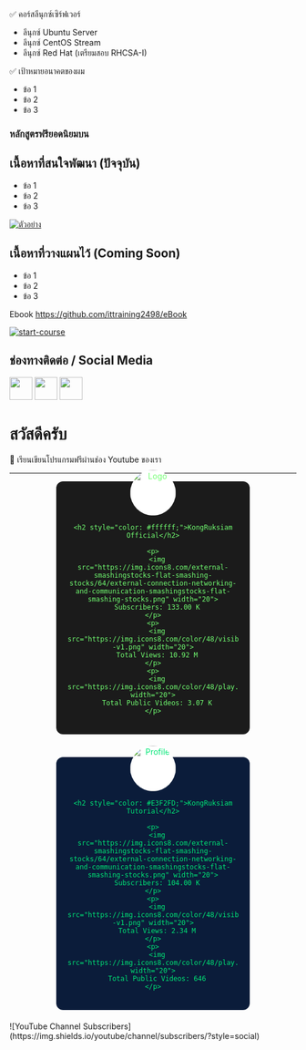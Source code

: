 ✅ คอร์สลีนุกซ์เซิร์ฟเวอร์
- ลีนุกซ์ Ubuntu Server
- ลีนุกซ์ CentOS Stream
- ลีนุกซ์ Red Hat (เตรียมสอบ RHCSA-I)

✅ เป้าหมายอนาคตของผม
- ข้อ 1
- ข้อ 2
- ข้อ 3
###  หลักสูตรฟรียอดนิยมบน 

## เนื้อหาที่สนใจพัฒนา (ปัจจุบัน)
- ข้อ 1
- ข้อ 2
- ข้อ 3


[![ตัวอย่าง](https://user-images.githubusercontent.com/1221423/235727646-4a590299-ffe5-480d-8cd5-8194ea184546.svg)](https://www.youtube.com/watch?v=gaXAgCRmho0)

## เนื้อหาที่วางแผนไว้ (Coming Soon)
- ข้อ 1
- ข้อ 2
- ข้อ 3

Ebook
https://github.com/ittraining2498/eBook

[![start-course](https://user-images.githubusercontent.com/1221423/235727646-4a590299-ffe5-480d-8cd5-8194ea184546.svg)](https://github.com/new?template_owner=skills&template_name=github-pages&owner=%40me&name=skills-github-pages&description=My+clone+repository&visibility=public)


## ช่องทางติดต่อ / Social Media
[<img src="https://img.icons8.com/nolan/64/facebook.png" height="40">](https://facebook.com/ittraining2498/)
[<img src="https://img.icons8.com/nolan/64/youtube.png" height="40">](https://youtube.com/ittraining2498)
[<img src="https://img.icons8.com/nolan/64/twitter.png" height="40">](https://www.tiktok.com/@ittraining2498)


# สวัสดีครับ

👋 เรียนเขียนโปรแกรมฟรีผ่านช่อง Youtube ของเรา

---
<!-- เริ่มต้น Section แสดง 2 Card เคียงกัน -->
<div style="display: flex; flex-direction: row; justify-content: center; gap: 20px; flex-wrap: wrap;">

  <!-- Card แรก (KongRuksiam Official) -->
  <div style="
    background-color: #1B1B1B;
    color: #72FF72;
    border-radius: 12px;
    width: 300px;
    padding: 20px;
    text-align: center;
    margin-bottom: 20px;
  ">
    <!-- โลโก้ -->
    <img src="https://raw.githubusercontent.com/KongRuksiam/kongruksiam/main/logo.png" alt="Logo" style="
      border-radius: 50%;
      width: 80px;
      margin-top: -40px;
      background-color: #fff; 
    ">

    <h2 style="color: #ffffff;">KongRuksiam Official</h2>

    <p>
      <img src="https://img.icons8.com/external-smashingstocks-flat-smashing-stocks/64/external-connection-networking-and-communication-smashingstocks-flat-smashing-stocks.png" width="20">
      Subscribers: 133.00 K
    </p>
    <p>
      <img src="https://img.icons8.com/color/48/visible--v1.png" width="20">
      Total Views: 10.92 M
    </p>
    <p>
      <img src="https://img.icons8.com/color/48/play.png" width="20">
      Total Public Videos: 3.07 K
    </p>
  </div>

  <!-- Card ที่สอง (KongRuksiam Tutorial) -->
  <div style="
    background-color: #0B1C3A;
    color: #00E676;
    border-radius: 12px;
    width: 300px;
    padding: 20px;
    text-align: center;
    margin-bottom: 20px;
  ">
    <!-- รูปโปรไฟล์ -->
    <img src="https://raw.githubusercontent.com/KongRuksiam/kongruksiam/main/profile-icon.png" alt="Profile" style="
      border-radius: 50%;
      width: 80px;
      margin-top: -40px;
      background-color: #fff; 
    ">

    <h2 style="color: #E3F2FD;">KongRuksiam Tutorial</h2>

    <p>
      <img src="https://img.icons8.com/external-smashingstocks-flat-smashing-stocks/64/external-connection-networking-and-communication-smashingstocks-flat-smashing-stocks.png" width="20">
      Subscribers: 104.00 K
    </p>
    <p>
      <img src="https://img.icons8.com/color/48/visible--v1.png" width="20">
      Total Views: 2.34 M
    </p>
    <p>
      <img src="https://img.icons8.com/color/48/play.png" width="20">
      Total Public Videos: 646
    </p>
  </div>

</div>
<!-- จบ Section 2 Card -->
![YouTube Channel Subscribers](https://img.shields.io/youtube/channel/subscribers/<CHANNEL_ID>?style=social)

